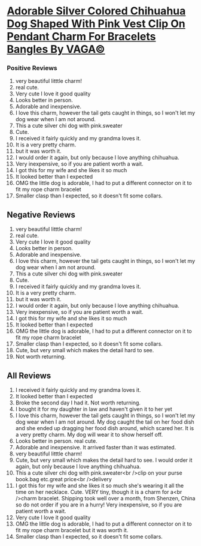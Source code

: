 # [Adorable Silver Colored Chihuahua Dog Shaped With Pink Vest Clip On Pendant Charm For Bracelets Bangles By VAGA©](https://products.checkmycream.com/products/Adorable-Silver-Colored-Chihuahua-Dog-Shaped-With-Pink-Vest-Clip-On-Pendant-Charm-For-Bracelets-Bangles-By-VAGA(c).html)

### Positive Reviews

<ol>
      <li>very beautiful litttle charm!</li>
      <li>real cute.</li>
      <li>Very cute I love it good quality</li>
      <li>Looks better in person.</li>
      <li>Adorable and inexpensive.</li>
      <li>I love this charm, however the tail gets caught in things, so I won&#x27;t let my dog wear when I am not around.  </li>
      <li>This a cute silver chi dog with pink.sweater</li>
      <li>Cute.</li>
      <li>I received it fairly quickly and my grandma loves it.</li>
      <li>It is a very pretty charm.  </li>
      <li>but it was worth it.</li>
      <li>I would order it again, but only because I love anything chihuahua.</li>
      <li>Very inexpensive, so if you are patient worth a wait.</li>
      <li>I got this for my wife and she likes it so much</li>
      <li>It looked better than I expected</li>
      <li>OMG the little dog is adorable, I had to put a different connector on it to fit my rope charm bracelet</li>
      <li>Smaller clasp than I expected, so it doesn&#x27;t fit some collars.</li>
</ol>


<h2>Negative Reviews</h2>
<ol>
<li> very beautiful litttle charm!</li>
<li> real cute.</li>
<li> Very cute I love it good quality</li>
<li> Looks better in person.</li>
<li> Adorable and inexpensive.</li>
<li> I love this charm, however the tail gets caught in things, so I won&#x27;t let my dog wear when I am not around.  </li>
<li> This a cute silver chi dog with pink.sweater</li>
<li> Cute.</li>
<li> I received it fairly quickly and my grandma loves it.</li>
<li> It is a very pretty charm.  </li>
<li> but it was worth it.</li>
<li> I would order it again, but only because I love anything chihuahua.</li>
<li> Very inexpensive, so if you are patient worth a wait.</li>
<li> I got this for my wife and she likes it so much</li>
<li> It looked better than I expected</li>
<li> OMG the little dog is adorable, I had to put a different connector on it to fit my rope charm bracelet</li>
<li> Smaller clasp than I expected, so it doesn&#x27;t fit some collars.</li>
<li> Cute, but very small which makes the detail hard to see.</li>
<li> Not worth returning.</li>
</ol>

<h2>All Reviews</h2>

<ol>
    <li> I received it fairly quickly and my grandma loves it.</li>
    <li> It looked better than I expected</li>
    <li> Broke the second day I had it. Not worth returning.</li>
    <li> I bought it for my daughter in law and haven&#x27;t given it to her yet</li>
    <li> I love this charm, however the tail gets caught in things, so I won&#x27;t let my dog wear when I am not around.  My dog caught the tail on her food dish and she ended up dragging her food dish around, which scared her.  It is a very pretty charm.  My dog will wear it to show herself off.</li>
    <li> Looks better in person. real cute.</li>
    <li> Adorable and inexpensive. It arrived faster than it was estimated.</li>
    <li> very beautiful litttle charm!</li>
    <li> Cute, but very small which makes the detail hard to see. I would order it again, but only because I love anything chihuahua.</li>
    <li> This a cute silver chi dog with pink.sweater&lt;br /&gt;clip on your purse book.bag etc.great price&lt;br /&gt;delivery</li>
    <li> I got this for my wife and she likes it so much she&#x27;s wearing it all the time on her necklace. Cute. VERY tiny, though it is a charm for a&lt;br /&gt;charm bracelet. Shipping took well over a month, from Shenzen, China so do not order if you are in a hurry!  Very inexpensive, so if you are patient worth a wait.</li>
    <li> Very cute I love it good quality</li>
    <li> OMG the little dog is adorable, I had to put a different connector on it to fit my rope charm bracelet but it was worth it.</li>
    <li> Smaller clasp than I expected, so it doesn&#x27;t fit some collars.</li>
</ol>





